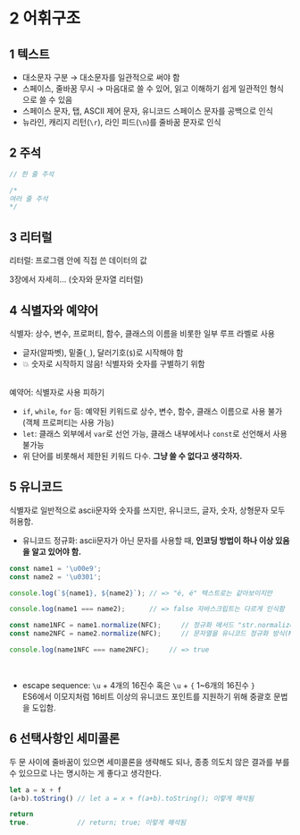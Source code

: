 # 2 어휘구조

## 1 텍스트
+ 대소문자 구분 → 대소문자를 일관적으로 써야 함
+ 스페이스, 줄바꿈 무시 → 마음대로 쓸 수 있어, 읽고 이해하기 쉽게 일관적인 형식으로 쓸 수 있음
+ 스페이스 문자, 탭, ASCII 제어 문자, 유니코드 스페이스 문자를 공백으로 인식
+ 뉴라인, 캐리지 리턴(`\r`), 라인 피드(`\n`)를 줄바꿈 문자로 인식 

## 2 주석
```js
// 한 줄 주석

/*
여러 줄 주석
*/
```

## 3 리터럴
리터럴: 프로그램 안에 직접 쓴 데이터의 값

3장에서 자세히... (숫자와 문자열 리터럴)

## 4 식별자와 예약어
식별자: 상수, 변수, 프로퍼티, 함수, 클래스의 이름을 비롯한 일부 루프 라벨로 사용

+ 글자(알파벳), 밑줄(`_`), 달러기호(`$`)로 시작해야 함
+ 💥 숫자로 시작하지 않음! 식별자와 숫자를 구별하기 위함
<br/>
예약어: 식별자로 사용 피하기

+ `if`, `while`, `for` 등: 예약된 키워드로 상수, 변수, 함수, 클래스 이름으로 사용 불가(객체 프로퍼티는 사용 가능)
+ `let`: 클래스 외부에서 `var`로 선언 가능, 클래스 내부에서나 `const`로 선언해서 사용 불가능
+ 위 단어를 비롯해서 제한된 키워드 다수. __그냥 쓸 수 없다고 생각하자.__

## 5 유니코드
식별자로 일반적으로 ascii문자와 숫자를 쓰지만, 유니코드, 글자, 숫자, 상형문자 모두 허용함.
<br/>
+ 유니코드 정규화: ascii문자가 아닌 문자를 사용할 때, __인코딩 방법이 하나 이상 있음을 알고 있어야 함.__
```js
const name1 = '\u00e9';
const name2 = '\u0301';

console.log(`${name1}, ${name2}`); // => "é, é" 텍스트로는 같아보이지만

console.log(name1 === name2);      // => false 자바스크립트는 다르게 인식함

const name1NFC = name1.normalize(NFC);     // 정규화 메서드 "str.normalize([form])"로,
const name2NFC = name2.normalize(NFC);     // 문자열을 유니코드 정규화 방식(NFC, NFD, NFKC, NFKD)에 따라 정규화된 형태로 반환

console.log(name1NFC === name2NFC);     // => true
```
<br/>

+ escape sequence: `\u` + 4개의 16진수 혹은 `\u` + `{` 1~6개의 16진수 `}` <br/> ES6에서 이모지처럼 16비트 이상의 유니코드 포인트를 지원하기 위해 중괄호 문법을 도입함.

## 6 선택사항인 세미콜론
두 문 사이에 줄바꿈이 있으면 세미콜론을 생략해도 되나, 종종 의도치 않은 결과를 부를 수 있으므로 나는 명시하는 게 좋다고 생각한다.
```js
let a = x + f
(a+b).toString() // let a = x + f(a+b).toString(); 이렇게 해석됨

return 
true.            // return; true; 이렇게 해석됨
```

